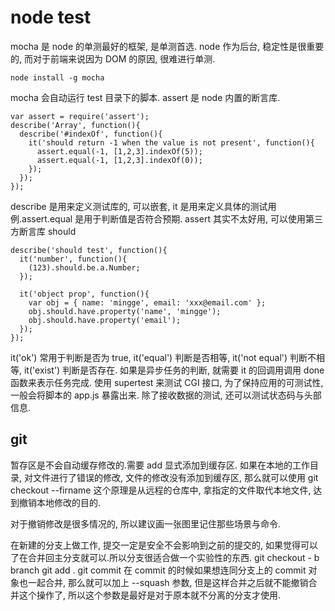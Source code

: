 # node test

mocha 是 node 的单测最好的框架, 是单测首选. node 作为后台, 稳定性是很重要的, 而对于前端来说因为 DOM 的原因, 很难进行单测.
```
node install -g mocha
```
mocha 会自动运行 test 目录下的脚本. assert 是 node 内置的断言库.
```
var assert = require('assert');
describe('Array', function(){
  describe('#indexOf', function(){
    it('should return -1 when the value is not present', function(){
      assert.equal(-1, [1,2,3].indexOf(5));
      assert.equal(-1, [1,2,3].indexOf(0));
    });
  });
});
```
describe 是用来定义测试库的, 可以嵌套, it 是用来定义具体的测试用例.assert.equal 是用于判断值是否符合预期.
assert 其实不太好用, 可以使用第三方断言库 should
```
describe('should test', function(){
  it('number', function(){
    (123).should.be.a.Number;
  });

  it('object prop', function(){
    var obj = { name: 'mingge', email: 'xxx@email.com' };
    obj.should.have.property('name', 'mingge');
    obj.should.have.property('email');
  });
});
```
it('ok') 常用于判断是否为 true, it('equal') 判断是否相等, it('not equal') 判断不相等, it('exist') 判断是否存在.
如果是异步任务的判断, 就需要 it 的回调用调用 done 函数来表示任务完成.
使用 supertest 来测试 CGI 接口, 为了保持应用的可测试性, 一般会将脚本的 app.js 暴露出来. 除了接收数据的测试, 还可以测试状态码与头部信息. 

## git
暂存区是不会自动缓存修改的.需要 add 显式添加到缓存区.
如果在本地的工作目录, 对文件进行了错误的修改, 文件的修改没有添加到缓存区, 那么就可以使用 git checkout --firname
这个原理是从远程的仓库中, 拿指定的文件取代本地文件, 达到撤销本地修改的目的.

对于撤销修改是很多情况的, 所以建议画一张图里记住那些场景与命令.

在新建的分支上做工作, 提交一定是安全不会影响到之前的提交的, 如果觉得可以了在合并回主分支就可以.所以分支很适合做一个实验性的东西.
git checkout - b branch
git add .
git commit
在 commit 的时候如果想连同分支上的 commit 对象也一起合并, 那么就可以加上 --squash 参数, 但是这样合并之后就不能撤销合并这个操作了, 所以这个参数是最好是对于原本就不分离的分支才使用.
